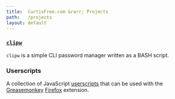 ```yaml
---
title:  CurtisFree.com &rarr; Projects
path:   /projects
layout: default
---
```


### [`clipw`](http://curtisfree.com/projects/clipw)

`clipw` is a simple CLI password manager written as a BASH script.

### Userscripts

A collection of JavaScript [userscripts](https://userscripts.org) that can be used with the
[Greasemonkey](http://www.greasespot.net) [Firefox](http://www.firefox.com/) extension.

